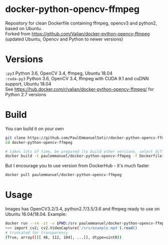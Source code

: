 # docker-python-opencv-ffmpeg
Repository for clean Dockerfile containing ffmpeg, opencv3 and python2, based on Ubuntu.  
Forked from https://github.com/Valian/docker-python-opencv-ffmpeg (updated Ubuntu, Opencv and Python to newer versions)

# Versions

`:py3` Python 3.6, OpenCV 3.4, ffmpeg, Ubuntu 18.04  
`:cuda-py3` Python 3.6, OpenCV 3.4, ffmpeg with CUDA 9.1 and cuDNN support, Ubuntu 18.04  
See https://hub.docker.com/r/valian/docker-python-opencv-ffmpeg/ for Python 2.7 versions  

# Build
You can build it on your own

``` bash
git clone https://github.com/PaulEmmanuelSotir/docker-python-opencv-ffmpeg
cd docker-python-opencv-ffmpeg

# takes lots of time, be prepared (to build other versions, select different Dockerfile)
docker build -t paulemmanuel/docker-python-opencv-ffmpeg -f Dockerfile-py3 .
```

But I encourage you to use version from DockerHub - it's much faster
``` bash
docker pull paulemmanuel/docker-python-opencv-ffmpeg
```

# Usage

Images has OpenCV3.2/3.4, python2.7/3.5/3.6 and ffmpeg ready to use on Ubuntu 16.04/18.04. Example:

``` bash
docker run --rm -it -v $PWD:/srv paulemmanuel/docker-python-opencv-ffmpeg python
>>> import cv2; cv2.VideoCapture('/srv/example.mp4').read()
# truncated for transparency
(True, array([[[ 46, 112, 104], ...]], dtype=uint8))
```
